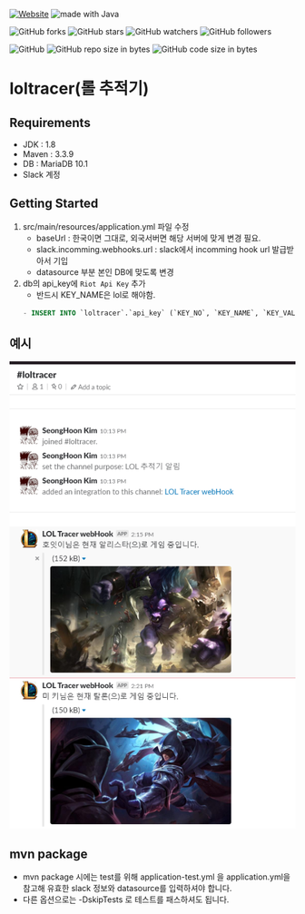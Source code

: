 [![Website](https://img.shields.io/website-up-down-green-red/http/shields.io.svg?label=elky-essay)](https://elky84.github.io)
<img src="https://img.shields.io/badge/made%20with-Java-brightgreen.svg" alt="made with Java">

![GitHub forks](https://img.shields.io/github/forks/elky84/loltracer.svg?style=social&label=Fork)
![GitHub stars](https://img.shields.io/github/stars/elky84/loltracer.svg?style=social&label=Stars)
![GitHub watchers](https://img.shields.io/github/watchers/elky84/loltracer.svg?style=social&label=Watch)
![GitHub followers](https://img.shields.io/github/followers/elky84.svg?style=social&label=Follow)

![GitHub](https://img.shields.io/github/license/mashape/apistatus.svg)
![GitHub repo size in bytes](https://img.shields.io/github/repo-size/elky84/loltracer.svg)
![GitHub code size in bytes](https://img.shields.io/github/languages/code-size/elky84/loltracer.svg)

# loltracer(롤 추적기)

## Requirements
- JDK : 1.8
- Maven : 3.3.9
- DB : MariaDB 10.1
- Slack 계정

## Getting Started
1. src/main/resources/application.yml 파일 수정
    - baseUrl : 한국이면 그대로, 외국서버면 해당 서버에 맞게 변경 필요.
    - slack.incomming.webhooks.url : slack에서 incomming hook url 발급받아서 기입
    - datasource 부분 본인 DB에 맞도록 변경
2. db의 api_key에 `Riot Api Key` 추가
    - 반드시 KEY_NAME은 lol로 해야함.
    ```sql
    - INSERT INTO `loltracer`.`api_key` (`KEY_NO`, `KEY_NAME`, `KEY_VALUE`) VALUES ('1515', 'lol', 'apiKey');
    ```

## 예시
![loltracer](./loltracer.png)

## mvn package
* mvn package 시에는 test를 위해 application-test.yml 을 application.yml을 참고해 유효한 slack 정보와 datasource를 입력하셔야 합니다.
* 다른 옵션으로는 -DskipTests 로 테스트를 패스하셔도 됩니다.
